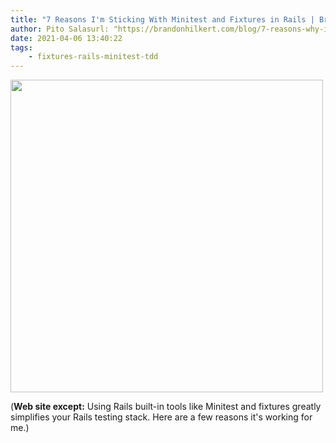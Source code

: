 ```yaml
---
title: "7 Reasons I'm Sticking With Minitest and Fixtures in Rails | Brandon Hilkert"
author: Pito Salasurl: "https://brandonhilkert.com/blog/7-reasons-why-im-sticking-with-minitest-and-fixtures-in-rails" cover: "http://brandonhilkert.com/images/brandon-hilkert.jpg" 
date: 2021-04-06 13:40:22
tags:
    - fixtures-rails-minitest-tdd
---
```

<img src=http://brandonhilkert.com/images/brandon-hilkert.jpg width="500">



(**Web site except:** Using Rails built-in tools like Minitest and fixtures greatly simplifies your Rails testing stack. Here are a few reasons it's working for me.) 
